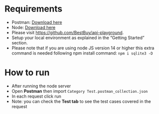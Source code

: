 # Requirements
* Postman: [Download here](https://www.postman.com/downloads/)
* Node: [Download here](https://nodejs.org/en/download/)
* Please visit https://github.com/BestBuy/api-playground. 
* Setup your local environment as explained in the “Getting Started” section.
* Please note that if you are using node JS version 14 or higher this extra command is needed following npm install command: `npm i sqlite3 -D`

# How to run
* After running the node server
* Open **Postman** then import `Category Test.postman_collection.json`
* In each request click run
* Note: you can check the **Test tab** to see the test cases covered in the request
